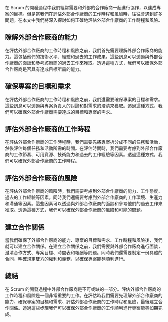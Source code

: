 在 Scrum 的開發過程中我們經常需要和外部的合作廠商一起進行協作，以達成專案的目標。但是當我們在評估外部合作廠商的工作時程和風險時，往往會遇到許多問題。在本文中我們將深入探討如何正確地評估外部合作廠商的工作時程和風險。

## 瞭解外部合作廠商的能力

在評估外部合作廠商的工作時程和風險之前，我們首先需要理解外部合作廠商的能力。這包括他們的技術水平、經驗和過去的工作成果。這些訊息可以透過與外部合作廠商的面談和參考該廠商的過去工作來獲取。透過這種方式，我們可以確保外部合作廠商是否具有達成目標所需的能力。

## 確保專案的目標和需求

在評估外部合作廠商的工作時程和風險之前，我們還需要確保專案的目標和需求。這些訊息可以透過與專案負責人的討論和對需求的澄清來獲取。透過這種方式，我們可以確保外部合作廠商需要達成的目標和專案的需求。

## 評估外部合作廠商的工作時程

在評估外部合作廠商的工作時程時，我們需要先將專案拆分成不同的任務和活動，然後評估每個任務和活動所需的時間。在評估時間時，我們需要考慮到外部合作廠商的工作節奏、可用資源、技術能力和過去的工作經驗等因素。透過這種方式，我們可以確保外部合作廠商的工作時程。

## 評估外部合作廠商的風險

在評估外部合作廠商的風險時，我們需要考慮到外部合作廠商的能力、工作態度、過去的工作經驗等因素。同時我們還需要考慮到外部合作廠商的工作環境、生產力和溝通等因素。這些因素可以透過與外部合作廠商的面談和參考他們的過去工作來獲取。透過這種方式，我們可以確保外部合作廠商的風險和可能的問題。

## 建立合作關係

當我們確保了外部合作廠商的能力、專案的目標和需求、工作時程和風險後，我們就可以建立合作關係。在建立合作關係之前，我們需要與外部合作廠商進行面談，澄清合作方式、專案目標、時間表和報酬等問題。同時我們還需要制定一份具體的合同，明確規定雙方的權利和義務，以確保專案能夠順利進行。

## 總結

在 Scrum 的開發過程中外部合作廠商是不可或缺的一部分。評估外部合作廠商的工作時程和風險是一個非常重要的工作。在評估時我們需要先理解外部合作廠商的能力、確保專案的目標和需求、評估外部合作廠商的工作時程和風險，最後建立合作關係。透過這些步驟我們可以確保外部合作廠商的工作順利進行專案能夠如期完成。

